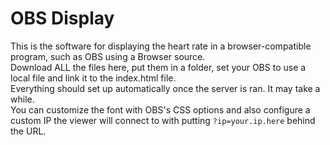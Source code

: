 # OBS Display
This is the software for displaying the heart rate in a browser-compatible program, such as OBS using a Browser source.  
Download ALL the files here, put them in a folder, set your OBS to use a local file and link it to the index.html file.  
Everything should set up automatically once the server is ran. It may take a while.  
You can customize the font with OBS's CSS options and also configure a custom IP the viewer will connect to with putting `?ip=your.ip.here` behind the URL.